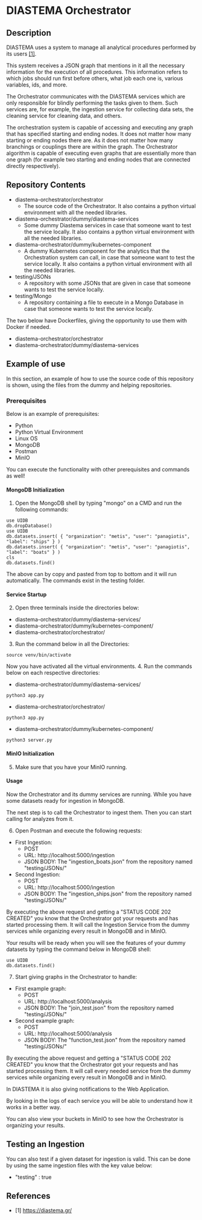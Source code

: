 # DIASTEMA Orchestrator

## Description
DIASTEMA uses a system to manage all analytical procedures performed by its users [[1]](https://github.com/DIASTEMA-UPRC/orchestrator/blob/main/README.md#references).

This system receives a JSON graph that mentions in it all the necessary information for the execution of all procedures. This information refers to which jobs should run first before others, what job each one is, various variables, ids, and more.

The Orchestrator communicates with the DIASTEMA services which are only responsible for blindly performing the tasks given to them. Such services are, for example, the ingestion service for collecting data sets, the cleaning service for cleaning data, and others.

The orchestration system is capable of accessing and executing any graph that has specified starting and ending nodes. It does not matter how many starting or ending nodes there are. As it does not matter how many branchings or couplings there are within the graph. The Orchestrator algorithm is capable of executing even graphs that are essentially more than one graph (for example two starting and ending nodes that are connected directly respectively).

## Repository Contents
- diastema-orchestrator/orchestrator
  - The source code of the Orchestrator. It also contains a python virtual environment with all the needed libraries.
- diastema-orchestrator/dummy/diastema-services
  - Some dummy Diastema services in case that someone want to test the service locally. It also contains a python virtual environment with all the needed libraries.
- diastema-orchestrator/dummy/kubernetes-component
  - A dummy Kubernetes component for the analytics that the Orchestration system can call, in case that someone want to test the service locally. It also contains a python virtual environment with all the needed libraries.
- testing/JSONs
  - A repository with some JSONs that are given in case that someone wants to test the service locally.
- testing/Mongo
  - A repository containing a file to execute in a Mongo Database in case that someone wants to test the service locally.

The two below have Dockerfiles, giving the opportunity to use them with Docker if needed.
- diastema-orchestrator/orchestrator
- diastema-orchestrator/dummy/diastema-services

## Example of use
In this section, an example of how to use the source code of this repository is shown, using the files from the dummy and helping repositories.

### Prerequisites
Below is an example of prerequisites:
- Python
- Python Virtual Environment
- Linux OS
- MongoDB
- Postman
- MinIO

You can execute the functionality with other prerequisites and commands as well!

#### MongoDB Initialization
1. Open the MongoDB shell by typing "mongo" on a CMD and run the following commands:
```
use UIDB
db.dropDatabase()
use UIDB
db.datasets.insert( { "organization": "metis", "user": "panagiotis", "label": "ships" } )
db.datasets.insert( { "organization": "metis", "user": "panagiotis", "label": "boats" } )
cls
db.datasets.find()

```
The above can by copy and pasted from top to bottom and it will run automatically.
The commands exist in the testing folder.

#### Service Startup
2. Open three terminals inside the directories below:
- diastema-orchestrator/dummy/diastema-services/
- diastema-orchestrator/dummy/kubernetes-component/
- diastema-orchestrator/orchestrator/
3. Run the command below in all the Directories:
```
source venv/bin/activate
```
Now you have activated all the virtual environments.
4. Run the commands below on each respective directories:
- diastema-orchestrator/dummy/diastema-services/
```
python3 app.py
```
- diastema-orchestrator/orchestrator/
```
python3 app.py
```
- diastema-orchestrator/dummy/kubernetes-component/
```
python3 server.py
```

#### MinIO Initialization
5. Make sure that you have your MinIO running.

#### Usage
Now the Orchestrator and its dummy services are running. While you have some datasets ready for ingestion in MongoDB.

The next step is to call the Orchestrator to ingest them. Then you can start calling for analyzes from it.

6. Open Postman and execute the following requests:
- First Ingestion:
   - POST
   - URL: http://localhost:5000/ingestion
   - JSON BODY: The "ingestion_boats.json" from the repository named "testing/JSONs/"
- Second Ingestion:
   - POST
   - URL: http://localhost:5000/ingestion
   - JSON BODY: The "ingestion_ships.json" from the repository named "testing/JSONs/"

By executing the above request and getting a "STATUS CODE 202 CREATED" you know that the Orchestrator got your requests and has started processing them. It will call the Ingestion Service from the dummy services while organizing every result in MongoDB and in MinIO.

Your results will be ready when you will see the features of your dummy datasets by typing the command below in MongoDB shell:
```
use UIDB
db.datasets.find()
```

7. Start giving graphs in the Orchestrator to handle:
- First example graph:
   - POST
   - URL: http://localhost:5000/analysis
   - JSON BODY: The "join_test.json" from the repository named "testing/JSONs/"
- Second example graph:
   - POST
   - URL: http://localhost:5000/analysis
   - JSON BODY: The "function_test.json" from the repository named "testing/JSONs/"

By executing the above request and getting a "STATUS CODE 202 CREATED" you know that the Orchestrator got your requests and has started processing them. It will call every needed service from the dummy services while organizing every result in MongoDB and in MinIO.

In DIASTEMA it is also giving notifications to the Web Application.

By looking in the logs of each service you will be able to understand how it works in a better way.

You can also view your buckets in MinIO to see how the Orchestrator is organizing your results.

## Testing an Ingestion

You can also test if a given dataset for ingestion is valid. This can be done by using the same ingestion files with the key value below:
- "testing" : true

## References
- [1] https://diastema.gr/

